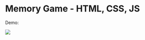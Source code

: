 # Memory Game - HTML, CSS, JS
Demo:

[![](https://img.youtube.com/vi/mLbtCEC9I1k/0.jpg)](https://www.youtube.com/watch?v=mLbtCEC9I1k)
